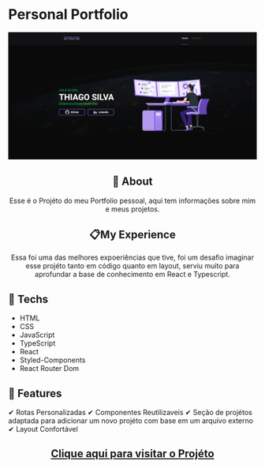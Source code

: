 #  **Personal Portfolio**

<div align="center">

![print do projeto](print.png)

</div>


<div align="center">

## 	&#127919; **About**
Esse é o Projéto do meu Portfolio pessoal, aqui tem informações sobre mim e meus projetos.

</div>
<div align="center">

## 📋**My Experience**
Essa foi uma das melhores expoeriências que tive, foi um desafio imaginar esse projéto tanto em código quanto em layout, serviu muito para aprofundar a base de conhecimento em React e Typescript.

</div>
<div>

## 🔧 **Techs**

* HTML
* CSS
* JavaScript
* TypeScript
* React
* Styled-Components
* React Router Dom

</div>
<div>

## &#127775; **Features**
&#10004; Rotas Personalizadas &#10004; Componentes Reutilizaveis &#10004; Seção de projétos adaptada para adicionar um novo projéto com base em um arquivo externo &#10004; Layout Confortável

</div>
<div align="center">

## <a href="https://thiagosilvaportfolio.vercel.app/">**Clique aqui para visitar o Projéto**</a>

</div>
